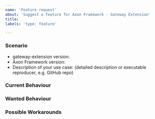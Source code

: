```yaml
---
name: 'Feature request'
about: 'Suggest a feature for Axon Framework - Gateway Extension'
title:
labels: 'type: feature'

---
```


### Scenario

* gateway-extension version:
* Axon Framework version:
* Description of your use case: (detailed description or executable reproducer, e.g. GitHub repo)

### Current Behaviour

### Wanted Behaviour

### Possible Workarounds
